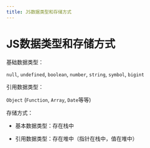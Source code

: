 ```yaml
---
title: JS数据类型和存储方式
---
```


# JS数据类型和存储方式

基础数据类型：

`null`, `undefined`, `boolean`, `number`, `string`, `symbol`, `bigint`

引用数据类型：

`Object` (`Function`, `Array`, `Date`等等)

存储方式：

- 基本数据类型：存在栈中

- 引用数据类型：存在堆中（指针在栈中，值在堆中）
